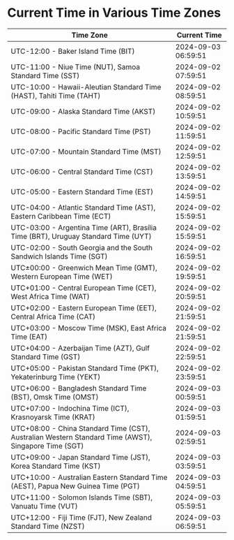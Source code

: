 # Current Time in Various Time Zones

| Time Zone | Current Time |
|-----------|--------------|
| UTC-12:00 - Baker Island Time (BIT) | 2024-09-03 06:59:51 |
| UTC-11:00 - Niue Time (NUT), Samoa Standard Time (SST) | 2024-09-02 07:59:51 |
| UTC-10:00 - Hawaii-Aleutian Standard Time (HAST), Tahiti Time (TAHT) | 2024-09-02 08:59:51 |
| UTC-09:00 - Alaska Standard Time (AKST) | 2024-09-02 10:59:51 |
| UTC-08:00 - Pacific Standard Time (PST) | 2024-09-02 11:59:51 |
| UTC-07:00 - Mountain Standard Time (MST) | 2024-09-02 12:59:51 |
| UTC-06:00 - Central Standard Time (CST) | 2024-09-02 13:59:51 |
| UTC-05:00 - Eastern Standard Time (EST) | 2024-09-02 14:59:51 |
| UTC-04:00 - Atlantic Standard Time (AST), Eastern Caribbean Time (ECT) | 2024-09-02 15:59:51 |
| UTC-03:00 - Argentina Time (ART), Brasília Time (BRT), Uruguay Standard Time (UYT) | 2024-09-02 15:59:51 |
| UTC-02:00 - South Georgia and the South Sandwich Islands Time (SGT) | 2024-09-02 16:59:51 |
| UTC±00:00 - Greenwich Mean Time (GMT), Western European Time (WET) | 2024-09-02 19:59:51 |
| UTC+01:00 - Central European Time (CET), West Africa Time (WAT) | 2024-09-02 20:59:51 |
| UTC+02:00 - Eastern European Time (EET), Central Africa Time (CAT) | 2024-09-02 21:59:51 |
| UTC+03:00 - Moscow Time (MSK), East Africa Time (EAT) | 2024-09-02 21:59:51 |
| UTC+04:00 - Azerbaijan Time (AZT), Gulf Standard Time (GST) | 2024-09-02 22:59:51 |
| UTC+05:00 - Pakistan Standard Time (PKT), Yekaterinburg Time (YEKT) | 2024-09-02 23:59:51 |
| UTC+06:00 - Bangladesh Standard Time (BST), Omsk Time (OMST) | 2024-09-03 00:59:51 |
| UTC+07:00 - Indochina Time (ICT), Krasnoyarsk Time (KRAT) | 2024-09-03 01:59:51 |
| UTC+08:00 - China Standard Time (CST), Australian Western Standard Time (AWST), Singapore Time (SGT) | 2024-09-03 02:59:51 |
| UTC+09:00 - Japan Standard Time (JST), Korea Standard Time (KST) | 2024-09-03 03:59:51 |
| UTC+10:00 - Australian Eastern Standard Time (AEST), Papua New Guinea Time (PGT) | 2024-09-03 04:59:51 |
| UTC+11:00 - Solomon Islands Time (SBT), Vanuatu Time (VUT) | 2024-09-03 05:59:51 |
| UTC+12:00 - Fiji Time (FJT), New Zealand Standard Time (NZST) | 2024-09-03 06:59:51 |
